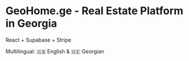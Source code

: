# GeoHome.ge - Real Estate Platform in Georgia

React + Supabase + Stripe

Multilingual: 🇬🇧 English & 🇬🇪 Georgian